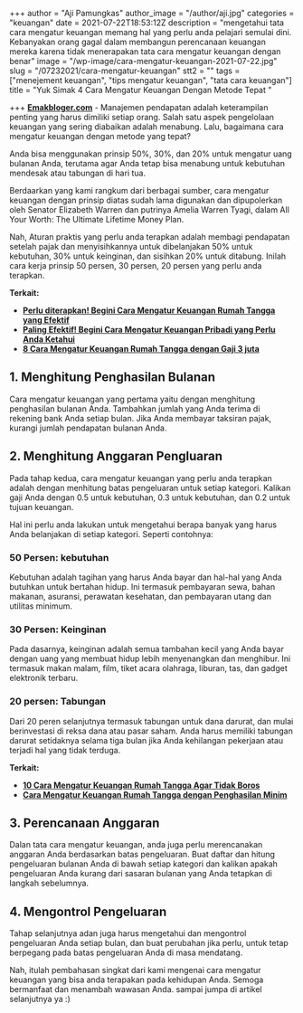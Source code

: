 +++
author = "Aji Pamungkas"
author_image = "/author/aji.jpg"
categories = "keuangan"
date = 2021-07-22T18:53:12Z
description = "mengetahui tata cara mengatur keuangan memang hal yang perlu anda pelajari semulai dini. Kebanyakan orang gagal dalam membangun perencanaan keuangan mereka karena tidak menerapakan tata cara mengatur keuangan dengan benar"
image = "/wp-image/cara-mengatur-keuangan-2021-07-22.jpg"
slug = "/07232021/cara-mengatur-keuangan"
stt2 = ""
tags = ["menejement keuangan", "tips mengatur keuangan", "tata cara keuangan"]
title = "Yuk Simak 4 Cara Mengatur Keuangan Dengan Metode Tepat "

+++
[**Emakbloger.com**](/) - Manajemen pendapatan adalah keterampilan penting yang harus dimiliki setiap orang. Salah satu aspek pengelolaan keuangan yang sering diabaikan adalah menabung. Lalu, bagaimana cara mengatur keuangan dengan metode yang tepat?

Anda bisa menggunakan prinsip 50%, 30%, dan 20% untuk mengatur uang bulanan Anda, terutama agar Anda tetap bisa menabung untuk kebutuhan mendesak atau tabungan di hari tua.

Berdaarkan yang kami rangkum dari berbagai sumber, cara mengatur keuangan dengan prinsip diatas sudah lama digunakan dan dipupolerkan oleh Senator Elizabeth Warren dan putrinya Amelia Warren Tyagi, dalam All Your Worth: The Ultimate Lifetime Money Plan.

Nah, Aturan praktis yang perlu anda terapkan adalah membagi pendapatan setelah pajak dan menyisihkannya untuk dibelanjakan 50% untuk kebutuhan, 30% untuk keinginan, dan sisihkan 20% untuk ditabung. Inilah cara kerja prinsip 50 persen, 30 persen, 20 persen yang perlu anda terapkan.

**Terkait:**

* [**Perlu diterapkan! Begini Cara Mengatur Keuangan Rumah Tangga yang Efektif**](https://www.emakbloger.com/07232021/cara-mengatur-keuangan-rumah-tangga)
* [**Paling Efektif! Begini Cara Mengatur Keuangan Pribadi yang Perlu Anda Ketahui**](https://www.emakbloger.com/07232021/cara-mengatur-keuangan-pribadi)
* [**8 Cara Mengatur Keuangan Rumah Tangga dengan Gaji 3 juta**](https://www.emakbloger.com/07232021/cara-mengatur-keuangan-rumah-tangga-dengan-gaji-3-juta)

## 1. Menghitung Penghasilan Bulanan

Cara mengatur keuangan yang pertama yaitu dengan menghitung penghasilan bulanan Anda. Tambahkan jumlah yang Anda terima di rekening bank Anda setiap bulan. Jika Anda membayar taksiran pajak, kurangi jumlah pendapatan bulanan Anda.

## 2. Menghitung Anggaran Pengluaran

Pada tahap kedua, cara mengatur keuangan yang perlu anda terapkan adalah dengan menhitung batas pengeluaran untuk setiap kategori. Kalikan gaji Anda dengan 0.5 untuk kebutuhan, 0.3 untuk kebutuhan, dan 0.2 untuk tujuan keuangan.

Hal ini perlu anda lakukan untuk mengetahui berapa banyak yang harus Anda belanjakan di setiap kategori. Seperti contohnya:

### 50 Persen: kebutuhan

Kebutuhan adalah tagihan yang harus Anda bayar dan hal-hal yang Anda butuhkan untuk bertahan hidup. Ini termasuk pembayaran sewa, bahan makanan, asuransi, perawatan kesehatan, dan pembayaran utang dan utilitas minimum.

### 30 Persen: Keinginan

Pada dasarnya, keinginan adalah semua tambahan kecil yang Anda bayar dengan uang yang membuat hidup lebih menyenangkan dan menghibur. Ini termasuk makan malam, film, tiket acara olahraga, liburan, tas, dan gadget elektronik terbaru.

### 20 persen: Tabungan

Dari 20 peren selanjutnya termasuk tabungan untuk dana darurat, dan mulai berinvestasi di reksa dana atau pasar saham. Anda harus memiliki tabungan darurat setidaknya selama tiga bulan jika Anda kehilangan pekerjaan atau terjadi hal yang tidak terduga.

**Terkait:**

* [**10 Cara Mengatur Keuangan Rumah Tangga Agar Tidak Boros**](https://www.emakbloger.com/07232021/cara-mengatur-keuangan-rumah-tangga-agar-tidak-boros)
* [**Cara Mengatur Keuangan Rumah Tangga dengan Penghasilan Minim**](https://www.emakbloger.com/07232021/cara-mengatur-keuangan-rumah-tangga-dengan-penghasilan-minim)

## 3. Perencanaan Anggaran

Dalan tata cara mengatur keuangan, anda juga perlu merencanakan anggaran Anda berdasarkan batas pengeluaran. Buat daftar dan hitung pengeluaran bulanan Anda di bawah setiap kategori dan kalikan apakah pengeluaran Anda kurang dari sasaran bulanan yang Anda tetapkan di langkah sebelumnya.

## 4. Mengontrol Pengeluaran

Tahap selanjutnya adan juga harus mengetahui dan mengontrol pengeluaran Anda setiap bulan, dan buat perubahan jika perlu, untuk tetap berpegang pada batas pengeluaran Anda di masa mendatang.

Nah, itulah pembahasan singkat dari kami mengenai cara mengatur keuangan yang bisa anda terapakan pada kehidupan Anda. Semoga bermanfaat dan menambah wawasan Anda. sampai jumpa di artikel selanjutnya ya :)
